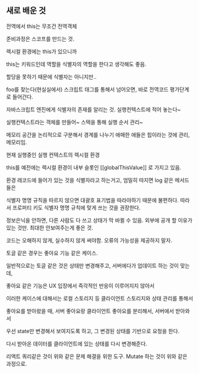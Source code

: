 ## 새로 배운 것

전역에서 this는 무조건 전역객체

준비과정은 스코프를 만드는 것.

렉시컬 환경에는 this가 있으니까

this는 키워드인데 역할을 식별자의 역할을 한다고 생각해도 좋음.

할당을 못하기 때문에 식별자는 아니지만..

foo를 찾는다(현실실에서) 
스크립트 태그를 통해서 넘어오면, 바로 전역코드 평가단계로 들어간다.

자바스크립트 엔진에게 식별자의 존재를 알리는 것. 실행컨텍스트에 적어 놓는다~

실행컨텍스트라는 객체를 만들어~ 스택을 통해 실행 순서 관리~

메모리 공간을 논리적으로 구분해서 경계를 나누기 애매한 애들은 힙이라는 것에 관리, 메모리임.

현재 실행중인 실행 컨텍스트의 렉시컬 환경

this를 예전에는 렉시컬 환경이 내부 슬롯인 [[globalThisValue]] 로 가지고 있음.

환경 레코드에 들어가 있는 것을 식별자라고 하는거고, 엄밀히 따지면 log 같은 메서드 들은 

식별자 명명 규칙을 따르지 않으면 대괄호 표기법을 따라야하기 때문에 불편하다. 따라서 프로퍼티 키도 식별자 명명 규칙에 맞게 쓰는 것을 권장한다.

정보은닉을 안하면, 다른 사람도 다 쓰고 상태가 막 바뀔 수 있음. 외부에 공개 할 이유가 있는 것만. 최대한 안보여주는게 좋은 것.

코드는 오해하지 않게, 실수하지 않게 써야함. 오류의 가능성을 제공하지 말자. 

토글 같은 경우는 좋아요 기능 같은 케이스.

일반적으로는 토글 같은 것은 상태만 변경해주고, 서버에다가 업데이트 하는 것이 맞는데,

좋아요 같은 기능은 UX 입장에서 즉각적인 반응이 이루어지지 않아서

이러한 케이스에 대해서는 로컬 스토리지 등 클라이언트 스토리지와 상태 관리를 통해서

좋아요를 받아왔을 때, 서버 좋아요랑 클라이언트 좋아요를 분리해서, 서버에서 받아와서

우선 state만 변경해서 보여지도록 하고, 그 변경된 상태를 기반으로 요청을 한다.

다시 받아온 데이터를 클라이언트에 있는 상태를 다시 변경해준다.

리액트 쿼리같은 것이 위와 같은 문제 해결을 위한 도구. Mutate 하는 것이 위와 같은 과정으로.
